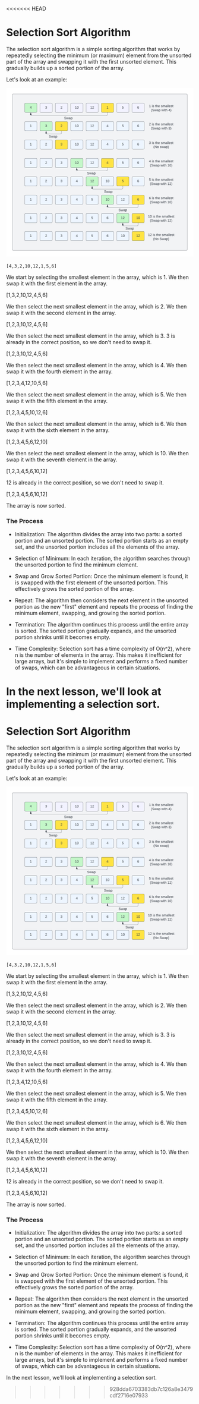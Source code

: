 <<<<<<< HEAD
# Selection Sort Algorithm

The selection sort algorithm is a simple sorting algorithm that works by repeatedly selecting the minimum (or maximum) element from the unsorted part of the array and swapping it with the first unsorted element. This gradually builds up a sorted portion of the array.

Let's look at an example:

![Selection Sort](../../assets/images/selection-sort.png)

```text
[4,3,2,10,12,1,5,6]
```

We start by selecting the smallest element in the array, which is 1. We then swap it with the first element in the array.

[1,3,2,10,12,4,5,6]

We then select the next smallest element in the array, which is 2. We then swap it with the second element in the array.

[1,2,3,10,12,4,5,6]

We then select the next smallest element in the array, which is 3. 3 is already in the correct position, so we don't need to swap it.

[1,2,3,10,12,4,5,6]

We then select the next smallest element in the array, which is 4. We then swap it with the fourth element in the array.

[1,2,3,4,12,10,5,6]

We then select the next smallest element in the array, which is 5. We then swap it with the fifth element in the array.

[1,2,3,4,5,10,12,6]

We then select the next smallest element in the array, which is 6. We then swap it with the sixth element in the array.

[1,2,3,4,5,6,12,10]

We then select the next smallest element in the array, which is 10. We then swap it with the seventh element in the array.

[1,2,3,4,5,6,10,12]

12 is already in the correct position, so we don't need to swap it.

[1,2,3,4,5,6,10,12]

The array is now sorted.

### The Process

- Initialization: The algorithm divides the array into two parts: a sorted portion and an unsorted portion. The sorted portion starts as an empty set, and the unsorted portion includes all the elements of the array.

- Selection of Minimum: In each iteration, the algorithm searches through the unsorted portion to find the minimum element.

- Swap and Grow Sorted Portion: Once the minimum element is found, it is swapped with the first element of the unsorted portion. This effectively grows the sorted portion of the array.

- Repeat: The algorithm then considers the next element in the unsorted portion as the new "first" element and repeats the process of finding the minimum element, swapping, and growing the sorted portion.

- Termination: The algorithm continues this process until the entire array is sorted. The sorted portion gradually expands, and the unsorted portion shrinks until it becomes empty.

- Time Complexity: Selection sort has a time complexity of O(n^2), where n is the number of elements in the array. This makes it inefficient for large arrays, but it's simple to implement and performs a fixed number of swaps, which can be advantageous in certain situations.

In the next lesson, we'll look at implementing a selection sort.
=======
# Selection Sort Algorithm

The selection sort algorithm is a simple sorting algorithm that works by repeatedly selecting the minimum (or maximum) element from the unsorted part of the array and swapping it with the first unsorted element. This gradually builds up a sorted portion of the array.

Let's look at an example:

![Selection Sort](../../assets/images/selection-sort.png)

```text
[4,3,2,10,12,1,5,6]
```

We start by selecting the smallest element in the array, which is 1. We then swap it with the first element in the array.

[1,3,2,10,12,4,5,6]

We then select the next smallest element in the array, which is 2. We then swap it with the second element in the array.

[1,2,3,10,12,4,5,6]

We then select the next smallest element in the array, which is 3. 3 is already in the correct position, so we don't need to swap it.

[1,2,3,10,12,4,5,6]

We then select the next smallest element in the array, which is 4. We then swap it with the fourth element in the array.

[1,2,3,4,12,10,5,6]

We then select the next smallest element in the array, which is 5. We then swap it with the fifth element in the array.

[1,2,3,4,5,10,12,6]

We then select the next smallest element in the array, which is 6. We then swap it with the sixth element in the array.

[1,2,3,4,5,6,12,10]

We then select the next smallest element in the array, which is 10. We then swap it with the seventh element in the array.

[1,2,3,4,5,6,10,12]

12 is already in the correct position, so we don't need to swap it.

[1,2,3,4,5,6,10,12]

The array is now sorted.

### The Process

- Initialization: The algorithm divides the array into two parts: a sorted portion and an unsorted portion. The sorted portion starts as an empty set, and the unsorted portion includes all the elements of the array.

- Selection of Minimum: In each iteration, the algorithm searches through the unsorted portion to find the minimum element.

- Swap and Grow Sorted Portion: Once the minimum element is found, it is swapped with the first element of the unsorted portion. This effectively grows the sorted portion of the array.

- Repeat: The algorithm then considers the next element in the unsorted portion as the new "first" element and repeats the process of finding the minimum element, swapping, and growing the sorted portion.

- Termination: The algorithm continues this process until the entire array is sorted. The sorted portion gradually expands, and the unsorted portion shrinks until it becomes empty.

- Time Complexity: Selection sort has a time complexity of O(n^2), where n is the number of elements in the array. This makes it inefficient for large arrays, but it's simple to implement and performs a fixed number of swaps, which can be advantageous in certain situations.

In the next lesson, we'll look at implementing a selection sort.
>>>>>>> 928dda6703383db7c126a8e3479cdf2716e07933
